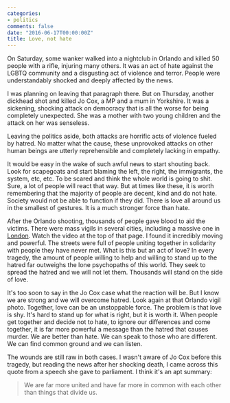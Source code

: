 ```yaml
---
categories:
- politics
comments: false
date: "2016-06-17T00:00:00Z"
title: Love, not hate
---
```

  
On Saturday, some wanker walked into a nightclub in Orlando and killed 50 people with a rifle, injuring many others. It was an act of hate against the LGBTQ community and a disgusting act of violence and terror. People were understandably shocked and deeply affected by the news.  

I was planning on leaving that paragraph there. But on Thursday, another dickhead shot and killed Jo Cox, a MP and a mum in Yorkshire. It was a sickening, shocking attack on democracy that is all the worse for being completely unexpected. She was a mother with two young children and the attack on her was senseless.  

<!--more-->  

Leaving the politics aside, both attacks are horrific acts of violence fueled by hatred. No matter what the cause, these unprovoked attacks on other human beings are utterly reprehensible and completely lacking in empathy.  

It would be easy in the wake of such awful news to start shouting back. Look for scapegoats and start blaming the left, the right, the immigrants, the system, etc, etc. To be scared and think the whole world is going to shit. Sure, a lot of people will react that way. But at times like these, it is worth remembering that the majority of people are decent, kind and do not hate. Society would not be able to function if they did. There is love all around us in the smallest of gestures. It is a much stronger force than hate.  

After the Orlando shooting, thousands of people gave blood to aid the victims. There were mass vigils in several cities, including a massive one in <a href="https://www.theguardian.com/us-news/2016/jun/13/orlando-nightclub-shooting-world-in-mourning-for-victims">London</a>. Watch the video at the top of that page. I found it incredibly moving and powerful. The streets were full of people uniting together in solidarity with people they have never met. What is this but an act of love? In every tragedy, the amount of people willing to help and willing to stand up to the hatred far outweighs the lone psychopaths of this world. They seek to spread the hatred and we will not let them. Thousands will stand on the side of love.  

It's too soon to say in the Jo Cox case what the reaction will be. But I know we are strong and we will overcome hatred. Look again at that Orlando vigil photo. Together, love can be an unstoppable force. The problem is that love is shy. It's hard to stand up for what is right, but it is worth it. When people get together and decide not to hate, to ignore our differences and come together, it is far more powerful a message than the hatred that causes murder. We are better than hate. We can speak to those who are different. We can find common ground and we can listen.  

The wounds are still raw in both cases. I wasn't aware of Jo Cox before this tragedy, but reading the news after her shocking death, I came across this quote from a speech she gave to parliament. I think it's an apt summary:  

<blockquote>   
  We are far more united and have far more in common with each other than things that divide us.  
</blockquote>  
